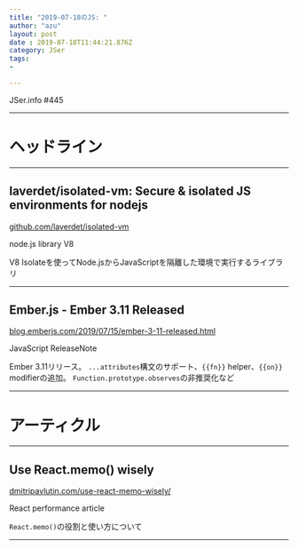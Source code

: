 ```yaml
---
title: "2019-07-18のJS: "
author: "azu"
layout: post
date : 2019-07-18T11:44:21.876Z
category: JSer
tags:
-

---
```


JSer.info #445

----

<h1 class="site-genre">ヘッドライン</h1>

----

## laverdet/isolated-vm: Secure & isolated JS environments for nodejs
[github.com/laverdet/isolated-vm](https://github.com/laverdet/isolated-vm "laverdet/isolated-vm: Secure & isolated JS environments for nodejs")
<p class="jser-tags jser-tag-icon"><span class="jser-tag">node.js</span> <span class="jser-tag">library</span> <span class="jser-tag">V8</span></p>

V8 Isolateを使ってNode.jsからJavaScriptを隔離した環境で実行するライブラリ


----

## Ember.js - Ember 3.11 Released
[blog.emberjs.com/2019/07/15/ember-3-11-released.html](https://blog.emberjs.com/2019/07/15/ember-3-11-released.html "Ember.js - Ember 3.11 Released")
<p class="jser-tags jser-tag-icon"><span class="jser-tag">JavaScript</span> <span class="jser-tag">ReleaseNote</span></p>

Ember 3.11リリース。
`...attributes`構文のサポート、`{{fn}}` helper、`{{on}}` modifierの追加。
`Function.prototype.observes`の非推奨化など


----
<h1 class="site-genre">アーティクル</h1>

----

## Use React.memo() wisely
[dmitripavlutin.com/use-react-memo-wisely/](https://dmitripavlutin.com/use-react-memo-wisely/ "Use React.memo() wisely")
<p class="jser-tags jser-tag-icon"><span class="jser-tag">React</span> <span class="jser-tag">performance</span> <span class="jser-tag">article</span></p>

`React.memo()`の役割と使い方について


----
